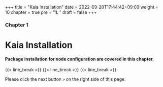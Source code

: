 +++
title = "Kaia Installation"
date = 2022-09-20T17:44:42+09:00
weight = 10
chapter = true
pre = "<b>1. </b>"
draft = false
+++

### Chapter 1

# Kaia Installation 
#### Package installation for node configuration are covered in this chapter.

{{< line_break >}}
{{< line_break >}}
{{< line_break >}}


Please click the next button ```>``` on the right side of this page.


